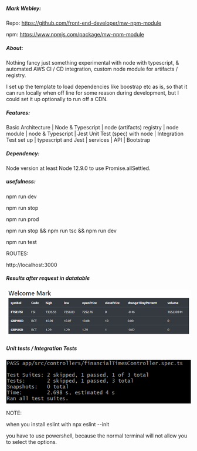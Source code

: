 ##### Mark Webley:

Repo: https://github.com/front-end-developer/mw-npm-module

npm: https://www.npmjs.com/package/mw-npm-module

##### About:
Nothing fancy just something experimental with node with typescript, & automated AWS CI / CD integration,
custom node module for artifacts / registry.

I set up the template to load dependencies like boostrap etc as is, so that it can run locally when off line for some reason during development, but I could set it up optionally to run off a CDN.

##### Features:
Basic Architecture | Node & Typescript | node (artifacts) registry | node module | node & Typescript | Jest Unit Test (spec) with node | Integration Test set up | typescript and Jest | services | API | Bootstrap

##### Dependency:

Node version at least Node 12.9.0 to use Promise.allSettled.


##### usefulness:

npm run dev

npm run stop

npm run prod

npm run stop && npm run tsc && npm run dev

npm run test


ROUTES:

http://localhost:3000




##### Results after request in datatable
![Alt text](screenshots/stocks-datatable.png "Stocks Datatable View")

##### Unit tests / Integration Tests
![Alt text](screenshots/unit-test.png "Jest Unit Test")



NOTE:

when you install eslint with npx eslint --init

you have to use powershell, because the normal terminal will not allow you to select the options.

